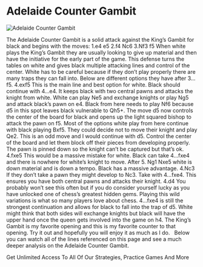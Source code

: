 # Adelaide Counter Gambit

![Adelaide Counter Gambit](https://www.thechesswebsite.com/wp-content/uploads/2019/09/adelaide-counter-gambit.png)


The Adelaide Counter Gambit is a solid attack against the King’s Gambit for black and begins with the moves:
1.e4 e5
2.f4 Nc6
3.Nf3 f5
When white plays the King’s Gambit they are usually looking to give up material and then have the initiative for the early part of the game. This defense turns the tables on white and gives black multiple attacking lines and control of the center. White has to be careful because if they don’t play properly there are many traps they can fall into. Below are different options they have after 3…f5.
4.exf5
This is the main line and best option for white. Black should continue with 4…e4. It keeps black with two central pawns and attacks the knight from white.
White can play Ne5 and exchange knights or play Ng5 and attack black’s pawn on e4. Black from here needs to play Nf6 because d5 in this spot leaves black vulnerable to Qh5+.
The move d5 now controls the center of the board for black and opens up the light squared bishop to attack the pawn on f5. Most of the options white play from here continue with black playing Bxf5.
They could decide not to move their knight and play Qe2. This is an odd move and I would continue with d5. Control the center of the board and let them block off their pieces from developing properly. The pawn is pinned down so the knight can’t be captured but that’s ok.
4.fxe5
This would be a massive mistake for white. Black can take 4…fxe4 and there is nowhere for white’s knight to move. After 5. Ng1 Nxe5 white is down material and is down a tempo. Black has a massive advantage.
4.Nc3
If they don’t take a pawn they might develop to Nc3. Take with 4…fxe4. This ensures you have both central pawns and attacks their knight.
4.d4
You probably won’t see this often but if you do consider yourself lucky as you have unlocked one of chess’s greatest hidden gems. Playing this wild variations is what so many players love about chess. 4…fxe4 is still the strongest continuation and allows for black to fall into the trap of d5. White might think that both sides will exchange knights but black will have the upper hand once the queen gets involved into the game on h4.
The King’s Gambit is my favorite opening and this is my favorite counter to that opening. Try it out and hopefully you will enjoy it as much as I do.
 
Below you can watch all of the lines referenced on this page and see a much deeper analysis on the Adelaide Counter Gambit.




Get Unlimited Access To All Of Our Strategies, Practice Games And More